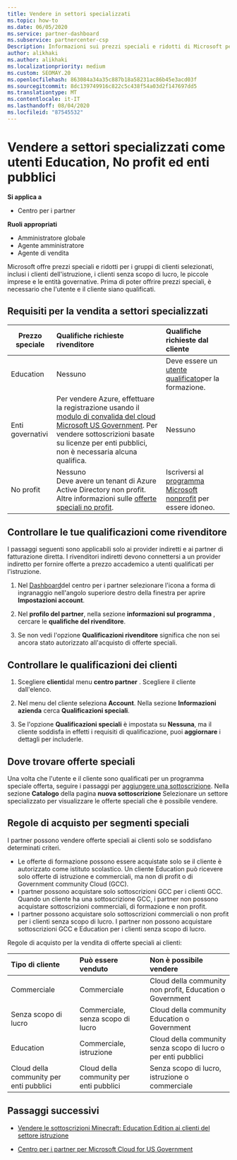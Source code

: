 ```yaml
---
title: Vendere in settori specializzati
ms.topic: how-to
ms.date: 06/05/2020
ms.service: partner-dashboard
ms.subservice: partnercenter-csp
Description: Informazioni sui prezzi speciali e ridotti di Microsoft per determinati gruppi di clienti, inclusi i clienti dell'istruzione, i clienti senza scopo di lucro e gli utenti governativi.
author: alikhaki
ms.author: alikhaki
ms.localizationpriority: medium
ms.custom: SEOMAY.20
ms.openlocfilehash: 863084a34a35c887b18a58231ac86b45e3acd03f
ms.sourcegitcommit: 8dc139749916c822c5c438f54a03d2f147697dd5
ms.translationtype: MT
ms.contentlocale: it-IT
ms.lasthandoff: 08/04/2020
ms.locfileid: "87545532"
---
```

# <a name="sell-to-specialized-industries-like-education-non-profit-and-government-users"></a>Vendere a settori specializzati come utenti Education, No profit ed enti pubblici

**Si applica a**

- Centro per i partner

**Ruoli appropriati**

- Amministratore globale
- Agente amministratore
- Agente di vendita

Microsoft offre prezzi speciali e ridotti per i gruppi di clienti selezionati, inclusi i clienti dell'istruzione, i clienti senza scopo di lucro, le piccole imprese e le entità governative. Prima di poter offrire prezzi speciali, è necessario che l'utente e il cliente siano qualificati. 

## <a name="requirements-to-sell-to-specialized-industries"></a>Requisiti per la vendita a settori specializzati

|**Prezzo speciale**   |**Qualifiche richieste rivenditore**   |**Qualifiche richieste dal cliente**   |
|----------------------------|:---------------------------------|:------------------------------------------|
|Education   |Nessuno   | Deve essere un [utente qualificato](https://www.microsoftvolumelicensing.com/DocumentSearch.aspx?Mode=3&DocumentTypeId=7)per la formazione.   |
|Enti governativi   |Per vendere Azure, effettuare la registrazione usando il [modulo di convalida del cloud Microsoft US Government](https://azuregov.microsoft.com/csp). Per vendere sottoscrizioni basate su licenze per enti pubblici, non è necessaria alcuna qualifica.|   Nessuno|
|No profit  |Nessuno<br/> Deve avere un tenant di Azure Active Directory non profit.<br/> Altre informazioni sulle [offerte speciali no profit](https://assetsprod.microsoft.com/mpn/nonprofit-skus-in-csp-faq.pdf).   |Iscriversi al [programma Microsoft nonprofit](https://nonprofit.microsoft.com/#/register) per essere idoneo.   |

## <a name="check-your-reseller-qualifications"></a>Controllare le tue qualificazioni come rivenditore

I passaggi seguenti sono applicabili solo ai provider indiretti e ai partner di fatturazione diretta. I rivenditori indiretti devono connettersi a un provider indiretto per fornire offerte a prezzo accademico a utenti qualificati per l'istruzione.

1. Nel [Dashboard](https://partner.microsoft.com/dashboard)del centro per i partner selezionare l'icona a forma di ingranaggio nell'angolo superiore destro della finestra per aprire **Impostazioni account**.

2. Nel **profilo del partner**, nella sezione **informazioni sul programma** , cercare le **qualifiche del rivenditore**.

3. Se non vedi l'opzione **Qualificazioni rivenditore** significa che non sei ancora stato autorizzato all'acquisto di offerte speciali.

## <a name="check-the-customer-qualifications"></a>Controllare le qualificazioni dei clienti

1. Scegliere **clienti**dal menu **centro partner** . Scegliere il cliente dall'elenco.

2. Nel menu del cliente seleziona **Account**. Nella sezione **Informazioni azienda** cerca **Qualificazioni speciali**.

3. Se l'opzione **Qualificazioni speciali** è impostata su **Nessuna**, ma il cliente soddisfa in effetti i requisiti di qualificazione, puoi **aggiornare** i dettagli per includerle.

## <a name="where-to-find-special-offers"></a>Dove trovare offerte speciali

Una volta che l'utente e il cliente sono qualificati per un programma speciale offerta, seguire i passaggi per [aggiungere una sottoscrizione](create-a-new-subscription.md). Nella sezione **Catalogo** della pagina **nuova sottoscrizione** Selezionare un settore specializzato per visualizzare le offerte speciali che è possibile vendere.

## <a name="purchase-rules-for-special-segments"></a>Regole di acquisto per segmenti speciali

I partner possono vendere offerte speciali ai clienti solo se soddisfano determinati criteri. 

- Le offerte di formazione possono essere acquistate solo se il cliente è autorizzato come istituto scolastico. Un cliente Education può ricevere solo offerte di istruzione e commerciali, ma non di profit o di Government community Cloud (GCC).
- I partner possono acquistare solo sottoscrizioni GCC per i clienti GCC. Quando un cliente ha una sottoscrizione GCC, i partner non possono acquistare sottoscrizioni commerciali, di formazione e non profit. 
- I partner possono acquistare solo sottoscrizioni commerciali o non profit per i clienti senza scopo di lucro. I partner non possono acquistare sottoscrizioni GCC e Education per i clienti senza scopo di lucro.

Regole di acquisto per la vendita di offerte speciali ai clienti:

|**Tipo di cliente**   |**Può essere venduto**   |**Non è possibile vendere**   |
|:----------------------------|:---------------------------------|:------------------------------------------|
| Commerciale |Commerciale | Cloud della community non profit, Education o Government |
| Senza scopo di lucro |Commerciale, senza scopo di lucro | Cloud della community Education o Government |
| Education |Commerciale, istruzione | Cloud della community senza scopo di lucro o per enti pubblici |
| Cloud della community per enti pubblici |Cloud della community per enti pubblici | Senza scopo di lucro, istruzione o commerciale |

## <a name="next-steps"></a>Passaggi successivi

- [Vendere le sottoscrizioni Minecraft: Education Edition ai clienti del settore istruzione](minecraft-subscriptions.md)

- [Centro per i partner per Microsoft Cloud for US Government](partner-center-for-microsoft-us-govt-cloud.md)

